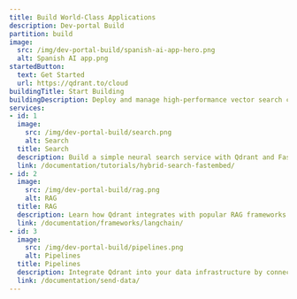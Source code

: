```yaml
---
title: Build World-Class Applications
description: Dev-portal Build
partition: build
image:
  src: /img/dev-portal-build/spanish-ai-app-hero.png
  alt: Spanish AI app.png
startedButton:
  text: Get Started
  url: https://qdrant.to/cloud
buildingTitle: Start Building
buildingDescription: Deploy and manage high-performance vector search clusters across cloud environments. Easily scale with fully managed cloud solutions, integrate seamlessly across hybrid setups, or maintain complete control with private cloud deployments in Kubernetes.
services:
- id: 1
  image:
    src: /img/dev-portal-build/search.png
    alt: Search
  title: Search
  description: Build a simple neural search service with Qdrant and Fastembed. Learn how to upload data, create index and make search queries.
  link: /documentation/tutorials/hybrid-search-fastembed/
- id: 2
  image:
    src: /img/dev-portal-build/rag.png
    alt: RAG
  title: RAG
  description: Learn how Qdrant integrates with popular RAG frameworks like LangChain and Llamaindex.
  link: /documentation/frameworks/langchain/
- id: 3
  image:
    src: /img/dev-portal-build/pipelines.png
    alt: Pipelines
  title: Pipelines
  description: Integrate Qdrant into your data infrastructure by connecting with Kafka, Databricks, Airflow, and more.
  link: /documentation/send-data/
---
```

